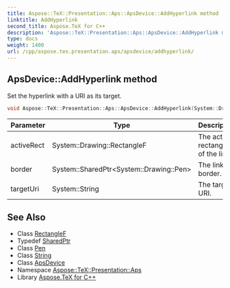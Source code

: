 ```yaml
---
title: Aspose::TeX::Presentation::Aps::ApsDevice::AddHyperlink method
linktitle: AddHyperlink
second_title: Aspose.TeX for C++
description: 'Aspose::TeX::Presentation::Aps::ApsDevice::AddHyperlink method. Set the hyperlink with a URI as its target in C++.'
type: docs
weight: 1400
url: /cpp/aspose.tex.presentation.aps/apsdevice/addhyperlink/
---
```

## ApsDevice::AddHyperlink method


Set the hyperlink with a URI as its target.

```cpp
void Aspose::TeX::Presentation::Aps::ApsDevice::AddHyperlink(System::Drawing::RectangleF activeRect, System::SharedPtr<System::Drawing::Pen> border, System::String targetUri) override
```


| Parameter | Type | Description |
| --- | --- | --- |
| activeRect | System::Drawing::RectangleF | The active rectangle of the link. |
| border | System::SharedPtr\<System::Drawing::Pen\> | The link border. |
| targetUri | System::String | The target URI. |

## See Also

* Class [RectangleF](../../../system.drawing/rectanglef/)
* Typedef [SharedPtr](../../../system/sharedptr/)
* Class [Pen](../../../system.drawing/pen/)
* Class [String](../../../system/string/)
* Class [ApsDevice](../)
* Namespace [Aspose::TeX::Presentation::Aps](../../)
* Library [Aspose.TeX for C++](../../../)

